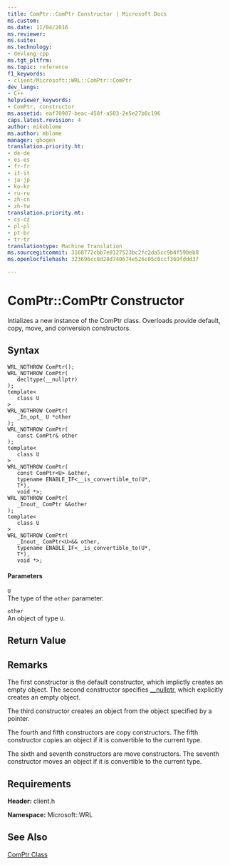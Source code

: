 ```yaml
---
title: ComPtr::ComPtr Constructor | Microsoft Docs
ms.custom: 
ms.date: 11/04/2016
ms.reviewer: 
ms.suite: 
ms.technology:
- devlang-cpp
ms.tgt_pltfrm: 
ms.topic: reference
f1_keywords:
- client/Microsoft::WRL::ComPtr::ComPtr
dev_langs:
- C++
helpviewer_keywords:
- ComPtr, constructor
ms.assetid: eaf70907-beac-458f-a503-2e5e27b0c196
caps.latest.revision: 4
author: mikeblome
ms.author: mblome
manager: ghogen
translation.priority.ht:
- de-de
- es-es
- fr-fr
- it-it
- ja-jp
- ko-kr
- ru-ru
- zh-cn
- zh-tw
translation.priority.mt:
- cs-cz
- pl-pl
- pt-br
- tr-tr
translationtype: Machine Translation
ms.sourcegitcommit: 3168772cbb7e8127523bc2fc2da5cc9b4f59beb8
ms.openlocfilehash: 323696cc8d28d740674e526c05c0ccf369fddd37

---
```

# ComPtr::ComPtr Constructor
Intializes a new instance of the ComPtr class. Overloads provide default, copy, move, and conversion constructors.  
  
## Syntax  
  
```  
WRL_NOTHROW ComPtr();  
WRL_NOTHROW ComPtr(  
   decltype(__nullptr)  
);  
template<  
   class U  
>  
WRL_NOTHROW ComPtr(  
   _In_opt_ U *other  
);  
WRL_NOTHROW ComPtr(  
   const ComPtr& other  
);  
template<  
   class U  
>  
WRL_NOTHROW ComPtr(  
   const ComPtr<U> &other,  
   typename ENABLE_IF<__is_convertible_to(U*,  
   T*),  
   void *>;  
WRL_NOTHROW ComPtr(  
   _Inout_ ComPtr &&other  
);  
template<  
   class U  
>  
WRL_NOTHROW ComPtr(  
   _Inout_ ComPtr<U>&& other,  
   typename ENABLE_IF<__is_convertible_to(U*,  
   T*),  
   void *>;  
```  
  
#### Parameters  
 `U`  
 The type of the `other` parameter.  
  
 `other`  
 An object of type `U`.  
  
## Return Value  
  
## Remarks  
 The first constructor is the default constructor, which implictly creates an empty object. The second constructor specifies [__nullptr](../windows/nullptr-cpp-component-extensions.md), which explicitly creates an empty object.  
  
 The third constructor creates an object from the object specified by a pointer.  
  
 The fourth and fifth constructors are copy constructors. The fifth constructor copies an object if it is convertible to the current type.  
  
 The sixth and seventh constructors are move constructors. The seventh constructor moves an object if it is convertible to the current type.  
  
## Requirements  
 **Header:** client.h  
  
 **Namespace:** Microsoft::WRL  
  
## See Also  
 [ComPtr Class](../windows/comptr-class.md)


<!--HONumber=Jan17_HO2-->


